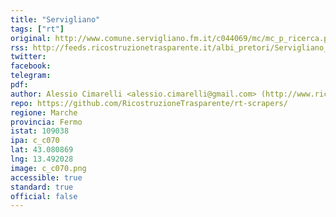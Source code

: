 ```yaml
---
title: "Servigliano"
tags: ["rt"]
original: http://www.comune.servigliano.fm.it/c044069/mc/mc_p_ricerca.php
rss: http://feeds.ricostruzionetrasparente.it/albi_pretori/Servigliano_feed.xml
twitter: 
facebook: 
telegram: 
pdf: 
author: Alessio Cimarelli <alessio.cimarelli@gmail.com> (http://www.ricostruzionetrasparente.it)
repo: https://github.com/RicostruzioneTrasparente/rt-scrapers/
regione: Marche
provincia: Fermo
istat: 109038
ipa: c_c070
lat: 43.080869
lng: 13.492028
image: c_c070.png
accessible: true
standard: true
official: false
---
```

